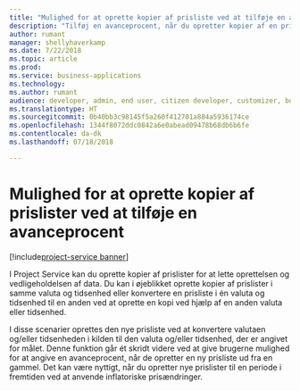 ```yaml
---
title: "Mulighed for at oprette kopier af prisliste ved at tilføje en avanceprocent"
description: "Tilføj en avanceprocent, når du opretter kopier af en prisliste, så priserne på målprislisten kan forøges eller formindskes."
author: rumant
manager: shellyhaverkamp
ms.date: 7/22/2018
ms.topic: article
ms.prod: 
ms.service: business-applications
ms.technology: 
ms.author: rumant
audience: developer, admin, end user, citizen developer, customizer, business analyst, IT pro
ms.translationtype: HT
ms.sourcegitcommit: 0b40bb3c98145f5a260f412701a884a5936174ce
ms.openlocfilehash: 1344f8072ddc0842a6e0abead09478b68db6b6fe
ms.contentlocale: da-dk
ms.lasthandoff: 07/18/2018

---
```

#  <a name="ability-to-make-copies-of-price-lists-by-adding-a-markup-percentage"></a>Mulighed for at oprette kopier af prislister ved at tilføje en avanceprocent

[!include[project-service banner](../../../includes/project-service.md)]




I Project Service kan du oprette kopier af prislister for at lette oprettelsen og vedligeholdelsen af data. Du kan i øjeblikket oprette kopier af prislister i samme valuta og tidsenhed eller konvertere en prisliste i én valuta og tidsenhed til en anden ved at oprette en kopi ved hjælp af en anden valuta eller tidsenhed. 

I disse scenarier oprettes den nye prisliste ved at konvertere valutaen og/eller tidsenheden i kilden til den valuta og/eller tidsenhed, der er angivet for målet. Denne funktion går ét skridt videre ved at give brugerne mulighed for at angive en avanceprocent, når de opretter en ny prisliste ud fra en gammel. Det kan være nyttigt, når du opretter nye prislister til en periode i fremtiden ved at anvende inflatoriske prisændringer.

